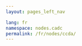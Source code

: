 ```yaml
---
layout: pages_left_nav

lang: fr
namespace: nodes.cadc
permalink: /fr/nodes/ccda/
---
```


<!-- Content start -->

<!-- Content end -->
